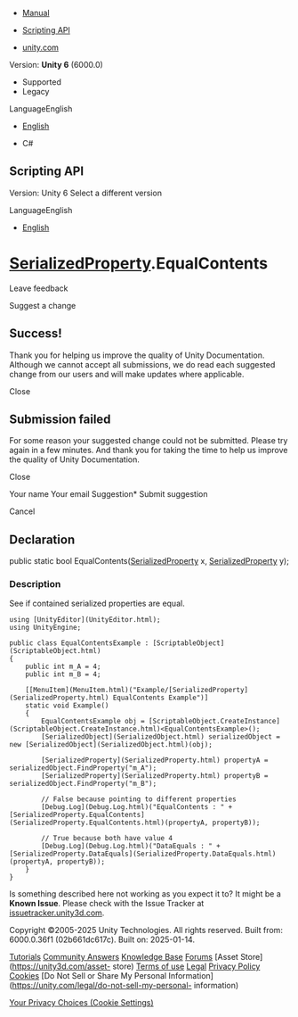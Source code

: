 [ ]()

  * [Manual](../Manual/index.html)
  * [Scripting API](../ScriptReference/index.html)

  * [unity.com](https://unity.com/)

Version: **Unity 6** (6000.0)

  * Supported
  * Legacy

LanguageEnglish

  * [English]()

  * C#

[ ](https://docs.unity3d.com)

## Scripting API

Version: Unity 6 Select a different version

LanguageEnglish

  * [English]()

#  [SerializedProperty](SerializedProperty.html).EqualContents

Leave feedback

Suggest a change

## Success!

Thank you for helping us improve the quality of Unity Documentation. Although
we cannot accept all submissions, we do read each suggested change from our
users and will make updates where applicable.

Close

## Submission failed

For some reason your suggested change could not be submitted. Please <a>try
again</a> in a few minutes. And thank you for taking the time to help us
improve the quality of Unity Documentation.

Close

Your name Your email Suggestion* Submit suggestion

Cancel

[ ]()

## Declaration

public static bool EqualContents([SerializedProperty](SerializedProperty.html)
x, [SerializedProperty](SerializedProperty.html) y);

### Description

See if contained serialized properties are equal.

    
    
    using [UnityEditor](UnityEditor.html);
    using UnityEngine;  
      
    public class EqualContentsExample : [ScriptableObject](ScriptableObject.html)
    {
        public int m_A = 4;
        public int m_B = 4;  
      
        [[MenuItem](MenuItem.html)("Example/[SerializedProperty](SerializedProperty.html) EqualContents Example")]
        static void Example()
        {
            EqualContentsExample obj = [ScriptableObject.CreateInstance](ScriptableObject.CreateInstance.html)<EqualContentsExample>();
            [SerializedObject](SerializedObject.html) serializedObject = new [SerializedObject](SerializedObject.html)(obj);  
      
            [SerializedProperty](SerializedProperty.html) propertyA = serializedObject.FindProperty("m_A");
            [SerializedProperty](SerializedProperty.html) propertyB = serializedObject.FindProperty("m_B");  
      
            // False because pointing to different properties
            [Debug.Log](Debug.Log.html)("EqualContents : " + [SerializedProperty.EqualContents](SerializedProperty.EqualContents.html)(propertyA, propertyB));  
      
            // True because both have value 4
            [Debug.Log](Debug.Log.html)("DataEquals : " + [SerializedProperty.DataEquals](SerializedProperty.DataEquals.html)(propertyA, propertyB));
        }
    }
    

Is something described here not working as you expect it to? It might be a
**Known Issue**. Please check with the Issue Tracker at
[issuetracker.unity3d.com](https://issuetracker.unity3d.com).

Copyright ©2005-2025 Unity Technologies. All rights reserved. Built from:
6000.0.36f1 (02b661dc617c). Built on: 2025-01-14.

[Tutorials](https://unity3d.com/learn) [Community
Answers](https://answers.unity3d.com) [Knowledge
Base](https://support.unity3d.com/hc/en-us)
[Forums](https://forum.unity3d.com) [Asset Store](https://unity3d.com/asset-
store) [Terms of use](https://docs.unity3d.com/Manual/TermsOfUse.html)
[Legal](https://unity.com/legal) [Privacy
Policy](https://unity.com/legal/privacy-policy)
[Cookies](https://unity.com/legal/cookie-policy) [Do Not Sell or Share My
Personal Information](https://unity.com/legal/do-not-sell-my-personal-
information)

[Your Privacy Choices (Cookie Settings)](javascript:void\(0\);)

